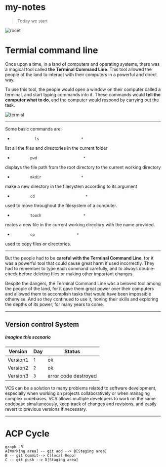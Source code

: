 # my-notes

>Today we start

![rocet](https://media.tenor.com/GfSX-u7VGM4AAAAM/coding.gif)

# Termial command line 

Once upon a time, in a land of computers and operating systems, there was a magical tool called **the Terminal Command Line**. This tool allowed the people of the land to interact with their computers in a powerful and direct way.

To use this tool, the people would open a window on their computer called a terminal, and start typing commands into it. These commands would **tell the computer what to do**, and the computer would respond by carrying out the task.

![termial](https://builtin.com/sites/www.builtin.com/files/styles/ckeditor_optimize/public/inline-images/1_command-line%20interface.png)

* * * * * * * * * * * * * * * * * * *
Some basic commands are:

*               ls                   *
list all the files and directories in the current folder      
*             pwd                     *
displays the file path from the root directory to the current working directory
*             mkdir                  *
make a new directory in the filesystem according to its argument
*             cd                       *
used to move throughout the filesystem of a computer. 
*             touch                   *
reates a new file in the current working directory with the name provided.
*             cp                   *
used to copy files or directories.
* * * * * * * * * * * * * * * * * * *

But the people had to be **careful with the Terminal Command Line**, for it was a powerful tool that could cause great harm if used incorrectly. They had to remember to type each command carefully, and to always double-check before deleting files or making other important changes.

Despite the dangers, the Terminal Command Line was a beloved tool among the people of the land, for it gave them great power over their computers and allowed them to accomplish tasks that would have been impossible otherwise. And so they continued to use it, honing their skills and exploring the depths of its power, for many years to come.

***
## Version control System

##### Imagine this scenario

|  Version  |Day |Status    |
|-----|---------|---------|
|Version1	|`1` |ok     |
|Version2  |`2` |ok   |
|Version3   |`3`|error code destroyed|

VCS can be a solution to many problems related to software development, especially when working on projects collaboratively or when managing complex codebases. VCS allows multiple developers to work on the same codebase simultaneously, keep track of changes and revisions, and easily revert to previous versions if necessary.

---

# ACP Cycle
```mermaid
graph LR
A[Working area] -- git add --> B[Steging area]
B -- git Commit--> C[local Repo]
C -- git push --> D[Staging area]





